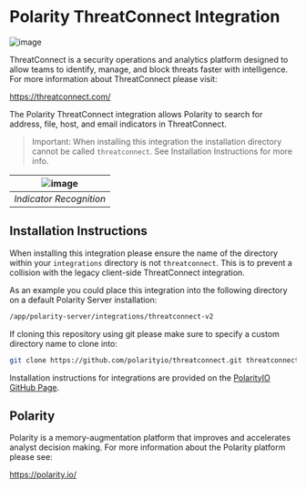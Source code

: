 # Polarity ThreatConnect Integration

![image](https://img.shields.io/badge/status-beta-green.svg)

ThreatConnect is a security operations and analytics platform designed to allow teams to identify, manage, and block threats faster with intelligence.  For more information about ThreatConnect please visit:

https://threatconnect.com/

The Polarity ThreatConnect integration allows Polarity to search for address, file, host, and email indicators in ThreatConnect.

> Important: When installing this integration the installation directory cannot be called `threatconnect`.  See Installation Instructions for more info.


| ![image](https://user-images.githubusercontent.com/306319/50038372-acb97480-ffec-11e8-8505-df920f250447.png) |
|---|
|*Indicator Recognition*|

## Installation Instructions

When installing this integration please ensure the name of the directory within your `integrations` directory is not `threatconnect`.  This is to prevent a collision with the legacy client-side ThreatConnect integration.

As an example you could place this integration into the following directory on a default Polarity Server installation:

```bash
/app/polarity-server/integrations/threatconnect-v2
```

If cloning this repository using git please make sure to specify a custom directory name to clone into:

```bash
git clone https://github.com/polarityio/threatconnect.git threatconnect-v2
```

Installation instructions for integrations are provided on the [PolarityIO GitHub Page](https://polarityio.github.io/).

## Polarity

Polarity is a memory-augmentation platform that improves and accelerates analyst decision making.  For more information about the Polarity platform please see:

https://polarity.io/
